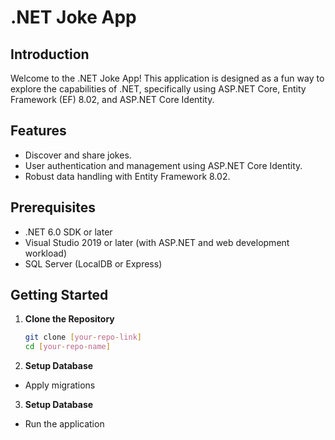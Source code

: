 # .NET Joke App

## Introduction
Welcome to the .NET Joke App! This application is designed as a fun way to explore the capabilities of .NET, specifically using ASP.NET Core, Entity Framework (EF) 8.02, and ASP.NET Core Identity.

## Features
- Discover and share jokes.
- User authentication and management using ASP.NET Core Identity.
- Robust data handling with Entity Framework 8.02.

## Prerequisites
- .NET 6.0 SDK or later
- Visual Studio 2019 or later (with ASP.NET and web development workload)
- SQL Server (LocalDB or Express)

## Getting Started
1. **Clone the Repository**
   ```bash
   git clone [your-repo-link]
   cd [your-repo-name]
2. **Setup Database**
- Apply migrations
3. **Setup Database**
- Run the application

